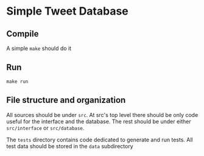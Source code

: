 # Simple Tweet Database

## Compile
A simple `make` should do it

## Run
`make run`

## File structure and organization
All sources should be under `src`. At src's top level there should be only code useful for the interface and the database. The rest should be under either `src/interface` or `src/database`.

The `tests` directory contains code dedicated to generate and run tests. All test data should be stored in the `data` subdirectory
